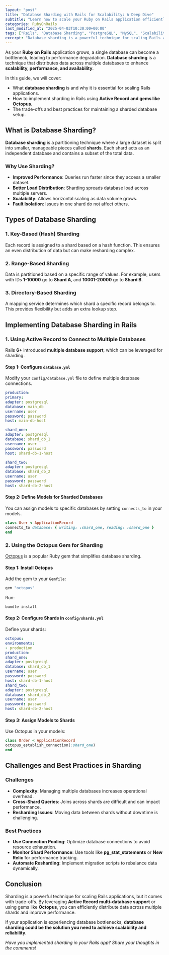 ```yaml
---
layout: "post"
title: "Database Sharding with Rails for Scalability: A Deep Dive"
subtitle: "Learn how to scale your Ruby on Rails application efficiently using database sharding techniques."
categories: RubyOnRails
last_modified_at: "2025-04-03T10:30:00+00:00"
tags: ["Rails", "Database Sharding", "PostgreSQL", "MySQL", "Scalability", "Performance Optimization", "Active Record"]
excerpt: "Database sharding is a powerful technique for scaling Rails applications. This guide explores its benefits, implementation strategies, and best practices for achieving high performance."
---
```

As your **Ruby on Rails** application grows, a single database can become a bottleneck, leading to performance degradation. **Database sharding** is a technique that distributes data across multiple databases to enhance **scalability, performance, and availability**.

In this guide, we will cover:

- What **database sharding** is and why it is essential for scaling Rails applications.
- How to implement sharding in Rails using **Active Record and gems like Octopus**.
- The trade-offs and best practices for maintaining a sharded database setup.

## **What is Database Sharding?**

**Database sharding** is a partitioning technique where a large dataset is split into smaller, manageable pieces called **shards**. Each shard acts as an independent database and contains a subset of the total data.

### **Why Use Sharding?**
- **Improved Performance**: Queries run faster since they access a smaller dataset.
- **Better Load Distribution**: Sharding spreads database load across multiple servers.
- **Scalability**: Allows horizontal scaling as data volume grows.
- **Fault Isolation**: Issues in one shard do not affect others.

## **Types of Database Sharding**

### **1. Key-Based (Hash) Sharding**
Each record is assigned to a shard based on a hash function. This ensures an even distribution of data but can make resharding complex.

### **2. Range-Based Sharding**
Data is partitioned based on a specific range of values. For example, users with IDs **1-10000** go to **Shard A**, and **10001-20000** go to **Shard B**.

### **3. Directory-Based Sharding**
A mapping service determines which shard a specific record belongs to. This provides flexibility but adds an extra lookup step.

## **Implementing Database Sharding in Rails**

### **1. Using Active Record to Connect to Multiple Databases**
Rails **6+** introduced **multiple database support**, which can be leveraged for sharding.

#### **Step 1: Configure `database.yml`**
Modify your `config/database.yml` file to define multiple database connections.

```yaml
production:
primary:
adapter: postgresql
database: main_db
username: user
password: password
host: main-db-host

shard_one:
adapter: postgresql
database: shard_db_1
username: user
password: password
host: shard-db-1-host

shard_two:
adapter: postgresql
database: shard_db_2
username: user
password: password
host: shard-db-2-host
```

#### **Step 2: Define Models for Sharded Databases**
You can assign models to specific databases by setting `connects_to` in your models.

```ruby
class User < ApplicationRecord
connects_to database: { writing: :shard_one, reading: :shard_one }
end
```

### **2. Using the Octopus Gem for Sharding**
[Octopus](https://github.com/thiagopradi/octopus) is a popular Ruby gem that simplifies database sharding.

#### **Step 1: Install Octopus**
Add the gem to your `Gemfile`:

```ruby
gem "octopus"
```

Run:

```sh
bundle install
```

#### **Step 2: Configure Shards in `config/shards.yml`**
Define your shards:

```yaml
octopus:
environments:
- production
production:
shard_one:
adapter: postgresql
database: shard_db_1
username: user
password: password
host: shard-db-1-host
shard_two:
adapter: postgresql
database: shard_db_2
username: user
password: password
host: shard-db-2-host
```

#### **Step 3: Assign Models to Shards**
Use Octopus in your models:

```ruby
class Order < ApplicationRecord
octopus_establish_connection(:shard_one)
end
```

## **Challenges and Best Practices in Sharding**

### **Challenges**
- **Complexity**: Managing multiple databases increases operational overhead.
- **Cross-Shard Queries**: Joins across shards are difficult and can impact performance.
- **Resharding Issues**: Moving data between shards without downtime is challenging.

### **Best Practices**
- **Use Connection Pooling**: Optimize database connections to avoid resource exhaustion.
- **Monitor Shard Performance**: Use tools like **pg_stat_statements** or **New Relic** for performance tracking.
- **Automate Resharding**: Implement migration scripts to rebalance data dynamically.

## **Conclusion**

Sharding is a powerful technique for scaling Rails applications, but it comes with trade-offs. By leveraging **Active Record multi-database support** or using gems like **Octopus**, you can efficiently distribute data across multiple shards and improve performance.

If your application is experiencing database bottlenecks, **database sharding could be the solution you need to achieve scalability and reliability.**

*Have you implemented sharding in your Rails app? Share your thoughts in the comments!*

